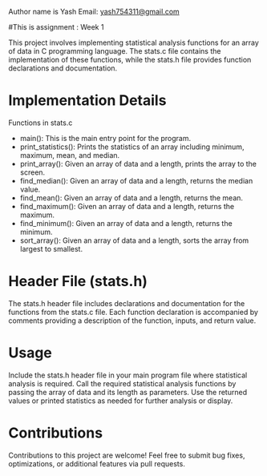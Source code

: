 
Author name is Yash
Email: yash754311@gmail.com

#This is assignment : Week 1

This project involves implementing statistical analysis functions for an array of data in C programming language. The stats.c file contains the implementation of these functions, while the stats.h file provides function declarations and documentation.

# Implementation Details
Functions in stats.c
- main(): This is the main entry point for the program.
- print_statistics(): Prints the statistics of an array including minimum, maximum, mean, and median.
- print_array(): Given an array of data and a length, prints the array to the screen.
- find_median(): Given an array of data and a length, returns the median value.
- find_mean(): Given an array of data and a length, returns the mean.
- find_maximum(): Given an array of data and a length, returns the maximum.
- find_minimum(): Given an array of data and a length, returns the minimum.
- sort_array(): Given an array of data and a length, sorts the array from largest to smallest.

# Header File (stats.h)
The stats.h header file includes declarations and documentation for the functions from the stats.c file. Each function declaration is accompanied by comments providing a description of the function, inputs, and return value.

# Usage
Include the stats.h header file in your main program file where statistical analysis is required.
Call the required statistical analysis functions by passing the array of data and its length as parameters.
Use the returned values or printed statistics as needed for further analysis or display.

# Contributions
Contributions to this project are welcome! Feel free to submit bug fixes, optimizations, or additional features via pull requests.
